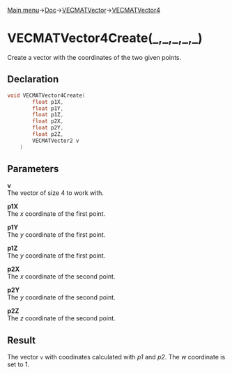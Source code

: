 [Main menu](../../../../Readme.md)->[Doc](../../../VECMATKit.md)->[VECMATVector](../../VECMATVector.md)->[VECMATVector4](../../VECMATVector4.md)

# VECMATVector4Create(\_,\_,\_,\_,\_)
Create a vector with the coordinates of the two given points.

## **Declaration**
```C
void VECMATVector4Create(
        float p1X,
        float p1Y,
        float p1Z,
        float p2X,
        float p2Y,
        float p2Z,
        VECMATVector2 v
    )
```


## **Parameters**
**v**\
The vector of size 4 to work with.

**p1X**\
The _x_ coordinate of the first point.

**p1Y**\
The _y_ coordinate of the first point.

**p1Z**\
The _y_ coordinate of the first point.

**p2X**\
The _x_ coordinate of the second point.

**p2Y**\
The _y_ coordinate of the second point.

**p2Z**\
The _z_ coordinate of the second point.

## **Result**
The vector `v` with coodinates calculated with _p1_ and _p2_. The _w_ coordinate is set to 1.
